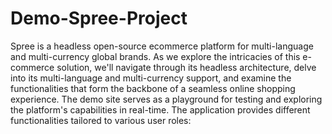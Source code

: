 # Demo-Spree-Project
Spree is a headless open-source ecommerce platform for multi-language and multi-currency global brands.
As we explore the intricacies of this e-commerce solution, we'll navigate through its headless architecture, delve into its multi-language and multi-currency support, and examine the functionalities that form the backbone of a seamless online shopping experience. The demo site serves as a playground for testing and exploring the platform's capabilities in real-time. The application provides different functionalities tailored to various user roles:
